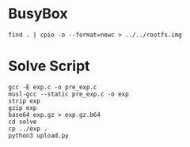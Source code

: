 # BusyBox

`find . | cpio -o --format=newc > ../../rootfs.img`

# Solve Script
```
gcc -E exp.c -o pre_exp.c
musl-gcc --static pre_exp.c -o exp
strip exp
gzip exp
base64 exp.gz > exp.gz.b64
cd solve
cp ../exp .
python3 upload.py
```
